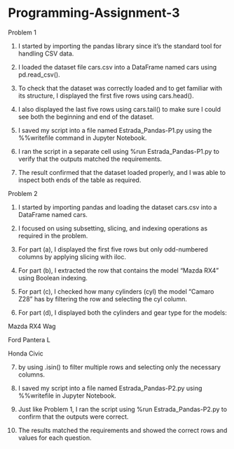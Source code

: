 # Programming-Assignment-3
Problem 1

1. I started by importing the pandas library since it’s the standard tool for handling CSV data.

2. I loaded the dataset file cars.csv into a DataFrame named cars using pd.read_csv().

3. To check that the dataset was correctly loaded and to get familiar with its structure, I displayed the first five rows using cars.head().

4. I also displayed the last five rows using cars.tail() to make sure I could see both the beginning and end of the dataset.

5. I saved my script into a file named Estrada_Pandas-P1.py using the %%writefile command in Jupyter Notebook.

6. I ran the script in a separate cell using %run Estrada_Pandas-P1.py to verify that the outputs matched the requirements.

7. The result confirmed that the dataset loaded properly, and I was able to inspect both ends of the table as required.

Problem 2

1. I started by importing pandas and loading the dataset cars.csv into a DataFrame named cars.

2. I focused on using subsetting, slicing, and indexing operations as required in the problem.

3. For part (a), I displayed the first five rows but only odd-numbered columns by applying slicing with iloc.

4. For part (b), I extracted the row that contains the model “Mazda RX4” using Boolean indexing.

5. For part (c), I checked how many cylinders (cyl) the model “Camaro Z28” has by filtering the row and selecting the cyl column.

6. For part (d), I displayed both the cylinders and gear type for the models:

Mazda RX4 Wag

Ford Pantera L

Honda Civic

7. by using .isin() to filter multiple rows and selecting only the necessary columns.

8. I saved my script into a file named Estrada_Pandas-P2.py using %%writefile in Jupyter Notebook.

9. Just like Problem 1, I ran the script using %run Estrada_Pandas-P2.py to confirm that the outputs were correct.

10. The results matched the requirements and showed the correct rows and values for each question.
